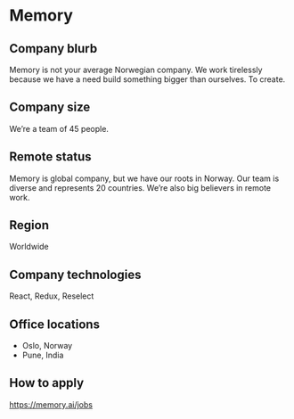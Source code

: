 # Memory

## Company blurb

Memory is not your average Norwegian company. We work tirelessly because we have a need build something bigger than ourselves. To create.

## Company size

We’re a team of 45 people.

## Remote status

Memory is global company, but we have our roots in Norway. Our team is diverse and represents 20 countries. We’re also big believers in remote work.

## Region

Worldwide

## Company technologies

React, Redux, Reselect

## Office locations

- Oslo, Norway
- Pune, India

## How to apply

https://memory.ai/jobs